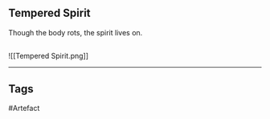 ## Tempered Spirit
Though the body rots, the spirit lives on.
## 
![[Tempered Spirit.png]]

---
## Tags
#Artefact